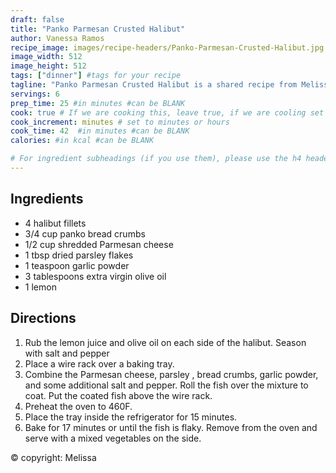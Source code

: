 ```yaml
---
draft: false
title: "Panko Parmesan Crusted Halibut"
author: Vanessa Ramos
recipe_image: images/recipe-headers/Panko-Parmesan-Crusted-Halibut.jpg #The image for your recipe
image_width: 512
image_height: 512
tags: ["dinner"] #tags for your recipe
tagline: "Panko Parmesan Crusted Halibut is a shared recipe from Melissa."
servings: 6
prep_time: 25 #in minutes #can be BLANK
cook: true # If we are cooking this, leave true, if we are cooling set to false
cook_increment: minutes # set to minutes or hours
cook_time: 42  #in minutes #can be BLANK
calories: #in kcal #can be BLANK

# For ingredient subheadings (if you use them), please use the h4 header.  For print view I have those elements targeted
---
```


## Ingredients

- 4 halibut fillets
- 3/4 cup panko bread crumbs
- 1/2 cup shredded Parmesan cheese
- 1 tbsp dried parsley flakes
- 1 teaspoon garlic powder
- 3 tablespoons extra virgin olive oil
- 1 lemon

## Directions

1. Rub the lemon juice and olive oil on each side of the halibut. Season with salt and pepper
2. Place a wire rack over a baking tray.
3. Combine the Parmesan cheese, parsley , bread crumbs, garlic powder, and some additional salt and pepper. Roll the fish over the mixture to coat. Put the coated fish above the wire rack.
4. Preheat the oven to 460F.
5. Place the tray inside the refrigerator for 15 minutes.
6. Bake for 17 minutes or until the fish is flaky. Remove from the oven and serve with a mixed vegetables on the side.

© copyright: Melissa
